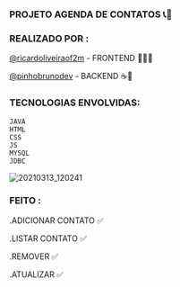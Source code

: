 

###                                                    PROJETO AGENDA DE CONTATOS  📞📕


### REALIZADO POR :

<a target="_blank" href="https://github.com/ricardoliveiraof2m" >@ricardoliveiraof2m</a> - FRONTEND  🎨:man_artist:

<a target="_blank" href="https://github.com/pinhobrunodev" target =_blank >@pinhobrunodev</a> - BACKEND ☕️🧱

### TECNOLOGIAS ENVOLVIDAS:

    JAVA
    HTML
    CSS
    JS
    MYSQL
    JDBC


![20210313_120241](https://user-images.githubusercontent.com/60756219/111034423-5bc79f00-83f4-11eb-80e8-00c25ebbc026.gif)










### FEITO : 


.ADICIONAR CONTATO ✅

.LISTAR CONTATO  ✅

.REMOVER ✅

.ATUALIZAR ✅


